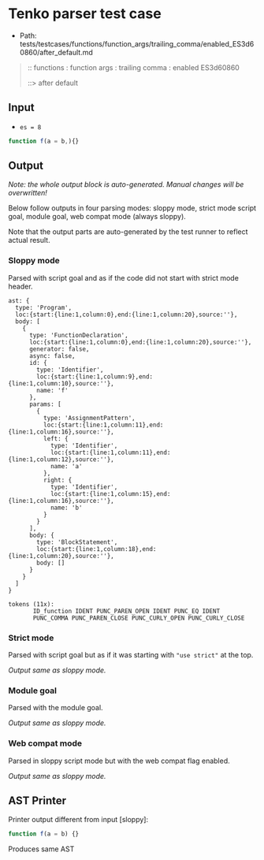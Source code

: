 # Tenko parser test case

- Path: tests/testcases/functions/function_args/trailing_comma/enabled_ES3d60860/after_default.md

> :: functions : function args : trailing comma : enabled ES3d60860
>
> ::> after default

## Input

- `es = 8`

`````js
function f(a = b,){}
`````

## Output

_Note: the whole output block is auto-generated. Manual changes will be overwritten!_

Below follow outputs in four parsing modes: sloppy mode, strict mode script goal, module goal, web compat mode (always sloppy).

Note that the output parts are auto-generated by the test runner to reflect actual result.

### Sloppy mode

Parsed with script goal and as if the code did not start with strict mode header.

`````
ast: {
  type: 'Program',
  loc:{start:{line:1,column:0},end:{line:1,column:20},source:''},
  body: [
    {
      type: 'FunctionDeclaration',
      loc:{start:{line:1,column:0},end:{line:1,column:20},source:''},
      generator: false,
      async: false,
      id: {
        type: 'Identifier',
        loc:{start:{line:1,column:9},end:{line:1,column:10},source:''},
        name: 'f'
      },
      params: [
        {
          type: 'AssignmentPattern',
          loc:{start:{line:1,column:11},end:{line:1,column:16},source:''},
          left: {
            type: 'Identifier',
            loc:{start:{line:1,column:11},end:{line:1,column:12},source:''},
            name: 'a'
          },
          right: {
            type: 'Identifier',
            loc:{start:{line:1,column:15},end:{line:1,column:16},source:''},
            name: 'b'
          }
        }
      ],
      body: {
        type: 'BlockStatement',
        loc:{start:{line:1,column:18},end:{line:1,column:20},source:''},
        body: []
      }
    }
  ]
}

tokens (11x):
       ID_function IDENT PUNC_PAREN_OPEN IDENT PUNC_EQ IDENT
       PUNC_COMMA PUNC_PAREN_CLOSE PUNC_CURLY_OPEN PUNC_CURLY_CLOSE
`````

### Strict mode

Parsed with script goal but as if it was starting with `"use strict"` at the top.

_Output same as sloppy mode._

### Module goal

Parsed with the module goal.

_Output same as sloppy mode._

### Web compat mode

Parsed in sloppy script mode but with the web compat flag enabled.

_Output same as sloppy mode._

## AST Printer

Printer output different from input [sloppy]:

````js
function f(a = b) {}
````

Produces same AST
